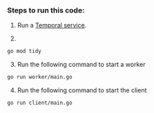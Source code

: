 ### Steps to run this code:


1) Run a [Temporal service](https://github.com/temporalio/samples-go/tree/main/#how-to-use).

2) 
```bash
go mod tidy
```


3) Run the following command to start a worker
```bash
go run worker/main.go 
```


4) Run the following command to start the client
```bash
go run client/main.go

```


